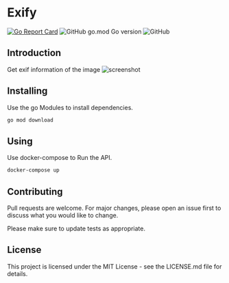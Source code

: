 # Exify

[![Go Report Card](https://goreportcard.com/badge/github.com/Sw-Saturn/Exify)](https://goreportcard.com/report/github.com/Sw-Saturn/Exify)
![GitHub go.mod Go version](https://img.shields.io/github/go-mod/go-version/Sw-Saturn/Exify?style=for-the-badge)
![GitHub](https://img.shields.io/github/license/Sw-Saturn/Exify?style=for-the-badge)

## Introduction

Get exif information of the image
![screenshot](https://user-images.githubusercontent.com/20313668/109381654-f4531f00-791e-11eb-94f7-2034b180f2b8.png)

## Installing

Use the go Modules to install dependencies.

```bash
go mod download
```

## Using

Use docker-compose to Run the API.

```bash
docker-compose up
```

## Contributing

Pull requests are welcome. For major changes, please open an issue first to discuss what you would like to change.

Please make sure to update tests as appropriate.

## License

This project is licensed under the MIT License - see the LICENSE.md file for details.
